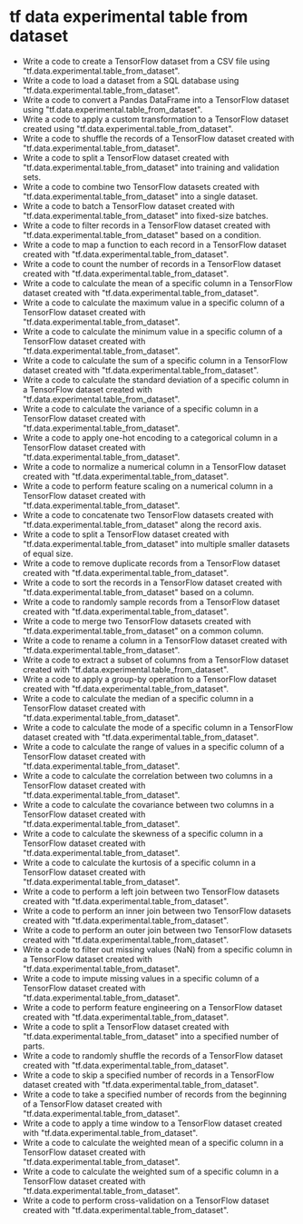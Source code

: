 # tf data experimental table from dataset

- Write a code to create a TensorFlow dataset from a CSV file using "tf.data.experimental.table_from_dataset".
- Write a code to load a dataset from a SQL database using "tf.data.experimental.table_from_dataset".
- Write a code to convert a Pandas DataFrame into a TensorFlow dataset using "tf.data.experimental.table_from_dataset".
- Write a code to apply a custom transformation to a TensorFlow dataset created using "tf.data.experimental.table_from_dataset".
- Write a code to shuffle the records of a TensorFlow dataset created with "tf.data.experimental.table_from_dataset".
- Write a code to split a TensorFlow dataset created with "tf.data.experimental.table_from_dataset" into training and validation sets.
- Write a code to combine two TensorFlow datasets created with "tf.data.experimental.table_from_dataset" into a single dataset.
- Write a code to batch a TensorFlow dataset created with "tf.data.experimental.table_from_dataset" into fixed-size batches.
- Write a code to filter records in a TensorFlow dataset created with "tf.data.experimental.table_from_dataset" based on a condition.
- Write a code to map a function to each record in a TensorFlow dataset created with "tf.data.experimental.table_from_dataset".
- Write a code to count the number of records in a TensorFlow dataset created with "tf.data.experimental.table_from_dataset".
- Write a code to calculate the mean of a specific column in a TensorFlow dataset created with "tf.data.experimental.table_from_dataset".
- Write a code to calculate the maximum value in a specific column of a TensorFlow dataset created with "tf.data.experimental.table_from_dataset".
- Write a code to calculate the minimum value in a specific column of a TensorFlow dataset created with "tf.data.experimental.table_from_dataset".
- Write a code to calculate the sum of a specific column in a TensorFlow dataset created with "tf.data.experimental.table_from_dataset".
- Write a code to calculate the standard deviation of a specific column in a TensorFlow dataset created with "tf.data.experimental.table_from_dataset".
- Write a code to calculate the variance of a specific column in a TensorFlow dataset created with "tf.data.experimental.table_from_dataset".
- Write a code to apply one-hot encoding to a categorical column in a TensorFlow dataset created with "tf.data.experimental.table_from_dataset".
- Write a code to normalize a numerical column in a TensorFlow dataset created with "tf.data.experimental.table_from_dataset".
- Write a code to perform feature scaling on a numerical column in a TensorFlow dataset created with "tf.data.experimental.table_from_dataset".
- Write a code to concatenate two TensorFlow datasets created with "tf.data.experimental.table_from_dataset" along the record axis.
- Write a code to split a TensorFlow dataset created with "tf.data.experimental.table_from_dataset" into multiple smaller datasets of equal size.
- Write a code to remove duplicate records from a TensorFlow dataset created with "tf.data.experimental.table_from_dataset".
- Write a code to sort the records in a TensorFlow dataset created with "tf.data.experimental.table_from_dataset" based on a column.
- Write a code to randomly sample records from a TensorFlow dataset created with "tf.data.experimental.table_from_dataset".
- Write a code to merge two TensorFlow datasets created with "tf.data.experimental.table_from_dataset" on a common column.
- Write a code to rename a column in a TensorFlow dataset created with "tf.data.experimental.table_from_dataset".
- Write a code to extract a subset of columns from a TensorFlow dataset created with "tf.data.experimental.table_from_dataset".
- Write a code to apply a group-by operation to a TensorFlow dataset created with "tf.data.experimental.table_from_dataset".
- Write a code to calculate the median of a specific column in a TensorFlow dataset created with "tf.data.experimental.table_from_dataset".
- Write a code to calculate the mode of a specific column in a TensorFlow dataset created with "tf.data.experimental.table_from_dataset".
- Write a code to calculate the range of values in a specific column of a TensorFlow dataset created with "tf.data.experimental.table_from_dataset".
- Write a code to calculate the correlation between two columns in a TensorFlow dataset created with "tf.data.experimental.table_from_dataset".
- Write a code to calculate the covariance between two columns in a TensorFlow dataset created with "tf.data.experimental.table_from_dataset".
- Write a code to calculate the skewness of a specific column in a TensorFlow dataset created with "tf.data.experimental.table_from_dataset".
- Write a code to calculate the kurtosis of a specific column in a TensorFlow dataset created with "tf.data.experimental.table_from_dataset".
- Write a code to perform a left join between two TensorFlow datasets created with "tf.data.experimental.table_from_dataset".
- Write a code to perform an inner join between two TensorFlow datasets created with "tf.data.experimental.table_from_dataset".
- Write a code to perform an outer join between two TensorFlow datasets created with "tf.data.experimental.table_from_dataset".
- Write a code to filter out missing values (NaN) from a specific column in a TensorFlow dataset created with "tf.data.experimental.table_from_dataset".
- Write a code to impute missing values in a specific column of a TensorFlow dataset created with "tf.data.experimental.table_from_dataset".
- Write a code to perform feature engineering on a TensorFlow dataset created with "tf.data.experimental.table_from_dataset".
- Write a code to split a TensorFlow dataset created with "tf.data.experimental.table_from_dataset" into a specified number of parts.
- Write a code to randomly shuffle the records of a TensorFlow dataset created with "tf.data.experimental.table_from_dataset".
- Write a code to skip a specified number of records in a TensorFlow dataset created with "tf.data.experimental.table_from_dataset".
- Write a code to take a specified number of records from the beginning of a TensorFlow dataset created with "tf.data.experimental.table_from_dataset".
- Write a code to apply a time window to a TensorFlow dataset created with "tf.data.experimental.table_from_dataset".
- Write a code to calculate the weighted mean of a specific column in a TensorFlow dataset created with "tf.data.experimental.table_from_dataset".
- Write a code to calculate the weighted sum of a specific column in a TensorFlow dataset created with "tf.data.experimental.table_from_dataset".
- Write a code to perform cross-validation on a TensorFlow dataset created with "tf.data.experimental.table_from_dataset".